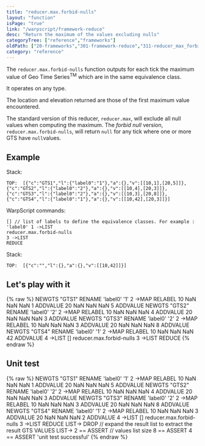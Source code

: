 ```yaml
---
title: "reducer.max.forbid-nulls"
layout: "function"
isPage: "true"
link: "/warpscript/framework-reduce"
desc: "Return the maximum of the values excluding nulls"
categoryTree: ["reference","frameworks"]
oldPath: ["20-frameworks","301-framework-reduce","311-reducer_max_forbid-nulls.html.md"]
category: "reference"
---
```

 

The `reducer.max.forbid-nulls` function outputs for each tick the maximum value of Geo Time Series<sup>TM</sup> which are in the same equivalence class.

It operates on any type.

The location and elevation returned are those of the first maximum value encountered.

The standard version of this reducer, `reducer.max`, will exclude all null values when computing the maximum.
The *forbid null* version, `reducer.max.forbid-nulls`, will return `null` for any tick where one or more GTS have `null`values.


## Example ##

Stack:

    TOP:  [{"c":"GTS1","l":{"label0":"1"},"a":{},"v":[[10,1],[20,5]]},{"c":"GTS2","l":{"label0":"2"},"a":{},"v":[[10,4],[20,3]]}, {"c":"GTS3","l":{"label0":"2"},"a":{},"v":[[10,3],[20,8]]},{"c":"GTS4","l":{"label0":"1"},"a":{},"v":[[10,42],[20,3]]}]

WarpScript commands:

    [] // list of labels to define the equivalence classes. For example : 'label0' 1 ->LIST
    reducer.max.forbid-nulls
    3 ->LIST
    REDUCE

Stack: 

    TOP:  [{"c":"","l":{},"a":{},"v":[[10,42]]}]

## Let's play with it ##

{% raw %}
<warp10-warpscript-widget>NEWGTS "GTS1" RENAME 
'label0' '1' 2 ->MAP RELABEL
10 NaN NaN NaN 1 ADDVALUE
20 NaN NaN NaN 5 ADDVALUE
NEWGTS "GTS2" RENAME 
'label0' '2' 2 ->MAP RELABEL
10 NaN NaN NaN 4 ADDVALUE
20 NaN NaN NaN 3 ADDVALUE
NEWGTS "GTS3" RENAME 
'label0' '2' 2 ->MAP RELABEL
10 NaN NaN NaN 3 ADDVALUE
20 NaN NaN NaN 8 ADDVALUE
NEWGTS "GTS4" RENAME 
'label0' '1' 2 ->MAP RELABEL
10 NaN NaN NaN 42 ADDVALUE
4 ->LIST
[]
reducer.max.forbid-nulls
3 ->LIST
REDUCE
</warp10-warpscript-widget>
{% endraw %}    


## Unit test ##

{% raw %}
<warp10-warpscript-widget>NEWGTS "GTS1" RENAME 
'label0' '1' 2 ->MAP RELABEL
10 NaN NaN NaN 1 ADDVALUE
20 NaN NaN NaN 5 ADDVALUE
NEWGTS "GTS2" RENAME 
'label0' '2' 2 ->MAP RELABEL
10 NaN NaN NaN 4 ADDVALUE
20 NaN NaN NaN 3 ADDVALUE
NEWGTS "GTS3" RENAME 
'label0' '2' 2 ->MAP RELABEL
10 NaN NaN NaN 3 ADDVALUE
20 NaN NaN NaN 8 ADDVALUE
NEWGTS "GTS4" RENAME 
'label0' '1' 2 ->MAP RELABEL
10 NaN NaN NaN 3 ADDVALUE
20 NaN NaN NaN 2 ADDVALUE
4 ->LIST
[]
reducer.max.forbid-nulls
3 ->LIST
REDUCE
LIST-> DROP   // expand the result list to extract the result GTS
VALUES LIST-> 
2 == ASSERT   // values list size
8 == ASSERT
4 == ASSERT
'unit test successful'
</warp10-warpscript-widget>
{% endraw %}        

